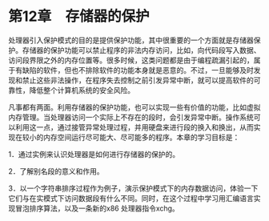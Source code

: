    

# 第12章　存储器的保护

处理器引入保护模式的目的是提供保护功能，其中很重要的一个方面就是存储器保护。存储器的保护功能可以禁止程序的非法内存访问，比如，向代码段写入数据、访问段界限之外的内存位置等。很多时候，这类问题都是由于编程疏漏引起的，属于有缺陷的软件，但也不排除软件的功能本身就是恶意的。不过，一旦能够及时发现和禁止这些非法操作，在程序失去控制之前引发异常中断，就可以提高软件的可靠性，降低整个计算机系统的安全风险。

凡事都有两面。利用存储器的保护功能，也可以实现一些有价值的功能，比如虚拟内存管理。当处理器访问一个实际上不存在的段时，会引发异常中断。操作系统可以利用这一点，通过接管异常处理过程，并用硬盘来进行段的换入和换出，从而实现在较小的内存空间运行尽可能大、尽可能多的程序。本章的学习目标是：

1．通过实例来认识处理器是如何进行存储器的保护的。

2．了解别名段的意义和作用。

3．以一个字符串排序过程作为例子，演示保护模式下的内存数据访问，体验一下它们与在实模式下访问数据段有什么不同。同时，在这个过程中学习用汇编语言实现冒泡排序算法，以及一条新的x86 处理器指令xchg。